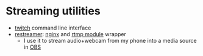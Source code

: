 # Streaming utilities
* [twitch](twitch) command line interface
* [restreamer](restreamer): [nginx](https://nginx.org/) and [rtmp module](https://github.com/arut/nginx-rtmp-module) wrapper
  - I use it to stream audio+webcam from my phone into a media source in [OBS](https://obsproject.com/)
